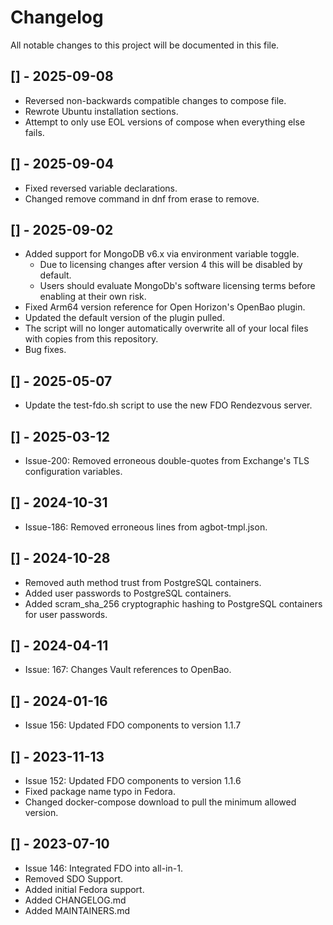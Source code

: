 # Changelog

All notable changes to this project will be documented in this file.

## [] - 2025-09-08
- Reversed non-backwards compatible changes to compose file.
- Rewrote Ubuntu installation sections.
- Attempt to only use EOL versions of compose when everything else fails.

## [] - 2025-09-04
- Fixed reversed variable declarations.
- Changed remove command in dnf from erase to remove.

## [] - 2025-09-02
- Added support for MongoDB v6.x via environment variable toggle.
    - Due to licensing changes after version 4 this will be disabled by default.
    - Users should evaluate MongoDb's software licensing terms before enabling at their own risk.
- Fixed Arm64 version reference for Open Horizon's OpenBao plugin.
- Updated the default version of the plugin pulled.
- The script will no longer automatically overwrite all of your local files with copies from this repository.
- Bug fixes.

## [] - 2025-05-07
- Update the test-fdo.sh script to use the new FDO Rendezvous server.

## [] - 2025-03-12
- Issue-200: Removed erroneous double-quotes from Exchange's TLS configuration variables.

## [] - 2024-10-31
- Issue-186: Removed erroneous lines from agbot-tmpl.json.

## [] - 2024-10-28
- Removed auth method trust from PostgreSQL containers.
- Added user passwords to PostgreSQL containers.
- Added scram_sha_256 cryptographic hashing to PostgreSQL containers for user passwords.

## [] - 2024-04-11
- Issue: 167: Changes Vault references to OpenBao.

## [] - 2024-01-16
- Issue 156: Updated FDO components to version 1.1.7

## [] - 2023-11-13
- Issue 152: Updated FDO components to version 1.1.6
- Fixed package name typo in Fedora.
- Changed docker-compose download to pull the minimum allowed version.

## [] - 2023-07-10
- Issue 146: Integrated FDO into all-in-1.
- Removed SDO Support.
- Added initial Fedora support.
- Added CHANGELOG.md
- Added MAINTAINERS.md
